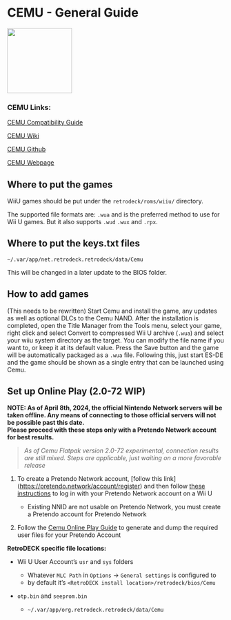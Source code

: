 # CEMU - General Guide

<img src="../../../wiki_images/logos/cemu-logo.png" width="150">


### CEMU Links:

[CEMU Compatibility Guide](https://compat.cemu.info/)

[CEMU Wiki](https://wiki.cemu.info/wiki/Main_Page)

[CEMU Github](https://github.com/cemu-project/Cemu)

[CEMU Webpage](https://cemu.info/)


## Where to put the games
WiiU games should be put under the `retrodeck/roms/wiiu/` directory.

The supported file formats are: `.wua` and is the preferred method to use for Wii U games. But it also supports `.wud` `.wux` and `.rpx`.

## Where to put the keys.txt files
`~/.var/app/net.retrodeck.retrodeck/data/Cemu`

This will be changed in a later update to the BIOS folder.

## How to add games

(This needs to be rewritten)
Start Cemu and install the game, any updates as well as optional DLCs to the Cemu NAND. After the installation is completed, open the Title Manager from the Tools menu, select your game, right click and select Convert to compressed Wii U archive (`.wua`) and select your wiiu system directory as the target. You can modify the file name if you want to, or keep it at its default value. Press the Save button and the game will be automatically packaged as a `.wua` file.
Following this, just start ES-DE and the game should be shown as a single entry that can be launched using Cemu.

## Set up Online Play (2.0-72 WIP)

**NOTE: As of April 8th, 2024, the official Nintendo Network servers will be taken offline. Any means of connecting to those official servers will not be possible past this date. <br>Please proceed with these steps only with a Pretendo Network account for best results.**

> *As of Cemu Flatpak version 2.0-72 experimental, connection results are still mixed. Steps are applicable, just waiting on a more favorable release*

1. To create a Pretendo Network account, [follow this link] (https://pretendo.network/account/register) and then follow [these instructions](https://pretendo.network/docs/install/wiiu) to log in with your Pretendo Network account on a Wii U

    - Existing NNID are not usable on Pretendo Network, you must create a Pretendo account for Pretendo Network

2. Follow the [Cemu Online Play Guide](https://cemu.cfw.guide/online-play.html) to generate and dump the required user files for your Pretendo Account

**RetroDECK specific file locations:**

-  Wii U User Account’s `usr` and `sys` folders
    - Whatever `MLC Path` in `Options` -> `General settings` is configured to
    - by default it’s `<RetroDECK install location>/retrodeck/bios/Cemu`
  
- `otp.bin` and `seeprom.bin`
    - `~/.var/app/org.retrodeck.retrodeck/data/Cemu` 
